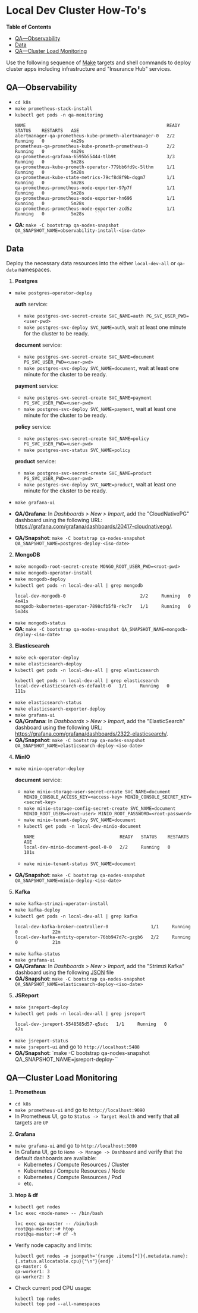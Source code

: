 # Local Dev Cluster How-To's

<!-- START doctoc generated TOC please keep comment here to allow auto update -->
<!-- DON'T EDIT THIS SECTION, INSTEAD RE-RUN doctoc TO UPDATE -->
**Table of Contents**

- [QA—Observability](#qaobservability)
- [Data](#data)
- [QA—Cluster Load Monitoring](#qacluster-load-monitoring)

<!-- END doctoc generated TOC please keep comment here to allow auto update -->

Use the following sequence of [Make](https://www.gnu.org/software/make/) targets and shell commands
to deploy cluster apps including infrastructure and "Insurance Hub" services.

## QA—Observability

- `cd k8s`
- `make prometheus-stack-install`
- `kubectl get pods -n qa-monitoring`
    ```shell
    NAME                                                     READY   STATUS    RESTARTS   AGE
    alertmanager-qa-prometheus-kube-prometh-alertmanager-0   2/2     Running   0          4m29s
    prometheus-qa-prometheus-kube-prometh-prometheus-0       2/2     Running   0          4m29s
    qa-prometheus-grafana-6595b55444-tlb9t                   3/3     Running   0          5m28s
    qa-prometheus-kube-prometh-operator-779bb6fd9c-5lthm     1/1     Running   0          5m28s
    qa-prometheus-kube-state-metrics-79cf8d8f9b-dqgm7        1/1     Running   0          5m28s
    qa-prometheus-prometheus-node-exporter-97p7f             1/1     Running   0          5m28s
    qa-prometheus-prometheus-node-exporter-hn696             1/1     Running   0          5m28s
    qa-prometheus-prometheus-node-exporter-zcd5z             1/1     Running   0          5m28s    ```
- **QA**: `make -C bootstrap qa-nodes-snapshot QA_SNAPSHOT_NAME=observability-install-<iso-date>`

## Data

Deploy the necessary data resources into the either `local-dev-all` or `qa-data` namespaces.

1. **Postgres**
- `make postgres-operator-deploy`

  **auth** service: 
  - `make postgres-svc-secret-create SVC_NAME=auth PG_SVC_USER_PWD=<user-pwd>`
  - `make postgres-svc-deploy SVC_NAME=auth`, wait at least one minute for the cluster to be ready.
  
  **document** service: 
  - `make postgres-svc-secret-create SVC_NAME=document PG_SVC_USER_PWD=<user-pwd>`
  - `make postgres-svc-deploy SVC_NAME=document`, wait at least one minute for the cluster to be ready.
  
  **payment** service: 
  - `make postgres-svc-secret-create SVC_NAME=payment PG_SVC_USER_PWD=<user-pwd>`
  - `make postgres-svc-deploy SVC_NAME=payment`, wait at least one minute for the cluster to be ready.
  
  **policy** service: 
  - `make postgres-svc-secret-create SVC_NAME=policy PG_SVC_USER_PWD=<user-pwd>`
  - `make postgres-svc-status SVC_NAME=policy`

  **product** service: 
  - `make postgres-svc-secret-create SVC_NAME=product PG_SVC_USER_PWD=<user-pwd>`
  - `make postgres-svc-deploy SVC_NAME=product`, wait at least one minute for the cluster to be ready.

- `make grafana-ui`
- **QA/Grafana**: In _Dashboards > New > Import_, add the "CloudNativePG" dashboard using the following
  URL: https://grafana.com/grafana/dashboards/20417-cloudnativepg/.

- **QA/Snapshot**: `make -C bootstrap qa-nodes-snapshot QA_SNAPSHOT_NAME=postgres-deploy-<iso-date>`

2. **MongoDB** 
- `make mongodb-root-secret-create MONGO_ROOT_USER_PWD=<root-pwd>`
- `make mongodb-operator-install`
- `make mongodb-deploy`
- `kubectl get pods -n local-dev-all | grep mongodb`
    ```shell
    local-dev-mongodb-0                            2/2     Running   0          4m41s
    mongodb-kubernetes-operator-7898cfb5f8-rkc7r   1/1     Running   0          5m34s
    ```
- `make mongodb-status`  
- **QA**: `make -C bootstrap qa-nodes-snapshot QA_SNAPSHOT_NAME=mongodb-deploy-<iso-date>`

3. **Elasticsearch**
- `make eck-operator-deploy`
- `make elasticsearch-deploy`
- `kubectl get pods -n local-dev-all | grep elasticsearch`
    ```shell
    kubectl get pods -n local-dev-all | grep elasticsearch
    local-dev-elasticsearch-es-default-0   1/1     Running   0          111s    
    ```
- `make elasticsearch-status`
- `make elasticsearch-exporter-deploy`
- `make grafana-ui`
- **QA/Grafana**: In _Dashboards > New > Import_, add the "ElasticSearch" dashboard using the following
  URL: https://grafana.com/grafana/dashboards/2322-elasticsearch/.
- **QA/Snapshot**: `make -C bootstrap qa-nodes-snapshot QA_SNAPSHOT_NAME=elasticsearch-deploy-<iso-date>`

4. **MinIO**
- `make minio-operator-deploy`

  **document** service:
  - `make minio-storage-user-secret-create SVC_NAME=document MINIO_CONSOLE_ACCESS_KEY=<access-key> MINIO_CONSOLE_SECRET_KEY=<secret-key>`
  - `make minio-storage-config-secret-create SVC_NAME=document MINIO_ROOT_USER=<root-user> MINIO_ROOT_PASSWORD=<root-password>`
  - `make minio-tenant-deploy SVC_NAME=document`
  - `kubectl get pods -n local-dev-minio-document`
    ```shell
    NAME                                READY   STATUS    RESTARTS   AGE
    local-dev-minio-document-pool-0-0   2/2     Running   0          101s
    ```
  - `make minio-tenant-status SVC_NAME=document`

- **QA/Snapshot**: `make -C bootstrap qa-nodes-snapshot QA_SNAPSHOT_NAME=minio-deploy-<iso-date>`

5. **Kafka**

- `make kafka-strimzi-operator-install`
- `make kafka-deploy`
- `kubectl get pods -n local-dev-all | grep kafka`
    ```shell
    local-dev-kafka-broker-controller-0                1/1     Running   0             22m
    local-dev-kafka-entity-operator-76bb947d7c-gzgb6   2/2     Running   0             21m    
    ```
- `make kafka-status`
- `make grafana-ui`
- **QA/Grafana**: In _Dashboards > New > Import_, add the "Strimzi Kafka" dashboard using the
  following [JSON](https://github.com/strimzi/strimzi-kafka-operator/blob/0.48.0/examples/metrics/grafana-dashboards/strimzi-kafka.json) file
- **QA/Snapshot**: `make -C bootstrap qa-nodes-snapshot QA_SNAPSHOT_NAME=elasticsearch-deploy-<iso-date>`

5. **JSReport**

- `make jsreport-deploy`
- `kubectl get pods -n local-dev-all | grep jsreport`
    ```shell
    local-dev-jsreport-5548585d57-q5sdc   1/1     Running   0          47s
    ```
- `make jsreport-status`
- `make jsreport-ui` and go to `http://localhost:5488`
- **QA/Snapshot**: `make -C bootstrap qa-nodes-snapshot QA_SNAPSHOT_NAME=jsreport-deploy-<iso-date>``

## QA—Cluster Load Monitoring

1. **Prometheus**

- `cd k8s`
- `make prometheus-ui` and go to `http://localhost:9090`
- In Prometheus UI, go to `Status -> Target Health` and verify that all targets are `UP`

2. **Grafana**

- `make grafana-ui` and go to `http://localhost:3000`
- In Grafana UI, go to `Home -> Manage -> Dashboard` and verify that the default dashboards are
  available:
    - Kubernetes / Compute Resources / Cluster
    - Kubernetes / Compute Resources / Node
    - Kubernetes / Compute Resources / Pod
    - etc.

3. **htop & df**

- `kubectl get nodes`
- `lxc exec <node-name> -- /bin/bash`
    ```shell
    lxc exec qa-master -- /bin/bash
    root@qa-master:~# htop
    root@qa-master:~# df -h
    ```
- Verify node capacity and limits:
    ```shell
    kubectl get nodes -o jsonpath='{range .items[*]}{.metadata.name}: {.status.allocatable.cpu}{"\n"}{end}'
    qa-master: 6
    qa-worker1: 3
    qa-worker2: 3
    ```
- Check current pod CPU usage:
    ```shell
    kubectl top nodes
    kubectl top pod --all-namespaces  
    ```
